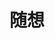 <link rel="stylesheet" href="https://cdn.jsdelivr.net/npm/gitalk@1/dist/gitalk.css" />
<script src="https://cdn.jsdelivr.net/npm/gitalk@1/dist/gitalk.min.js"></script>

# 随想

<div class="container">
  <div id="gitalk-container"></div>
</div>
<script src="js/comment.js"></script>
